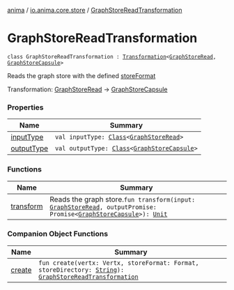 [anima](../../index.md) / [io.anima.core.store](../index.md) / [GraphStoreReadTransformation](./index.md)

# GraphStoreReadTransformation

`class GraphStoreReadTransformation : `[`Transformation`](../../io.anima.transform/-transformation/index.md)`<`[`GraphStoreRead`](../../io.anima.core.transform/-graph-store-read.md)`, `[`GraphStoreCapsule`](../../io.anima.core.transform/-graph-store-capsule/index.md)`>`

Reads the graph store with the defined [storeFormat](#)

Transformation: [GraphStoreRead](../../io.anima.core.transform/-graph-store-read.md) -&gt; [GraphStoreCapsule](../../io.anima.core.transform/-graph-store-capsule/index.md)

### Properties

| Name | Summary |
|---|---|
| [inputType](input-type.md) | `val inputType: `[`Class`](https://docs.oracle.com/javase/6/docs/api/java/lang/Class.html)`<`[`GraphStoreRead`](../../io.anima.core.transform/-graph-store-read.md)`>` |
| [outputType](output-type.md) | `val outputType: `[`Class`](https://docs.oracle.com/javase/6/docs/api/java/lang/Class.html)`<`[`GraphStoreCapsule`](../../io.anima.core.transform/-graph-store-capsule/index.md)`>` |

### Functions

| Name | Summary |
|---|---|
| [transform](transform.md) | Reads the graph store.`fun transform(input: `[`GraphStoreRead`](../../io.anima.core.transform/-graph-store-read.md)`, outputPromise: Promise<`[`GraphStoreCapsule`](../../io.anima.core.transform/-graph-store-capsule/index.md)`>): `[`Unit`](https://kotlinlang.org/api/latest/jvm/stdlib/kotlin/-unit/index.html) |

### Companion Object Functions

| Name | Summary |
|---|---|
| [create](create.md) | `fun create(vertx: Vertx, storeFormat: Format, storeDirectory: `[`String`](https://kotlinlang.org/api/latest/jvm/stdlib/kotlin/-string/index.html)`): `[`GraphStoreReadTransformation`](./index.md) |
